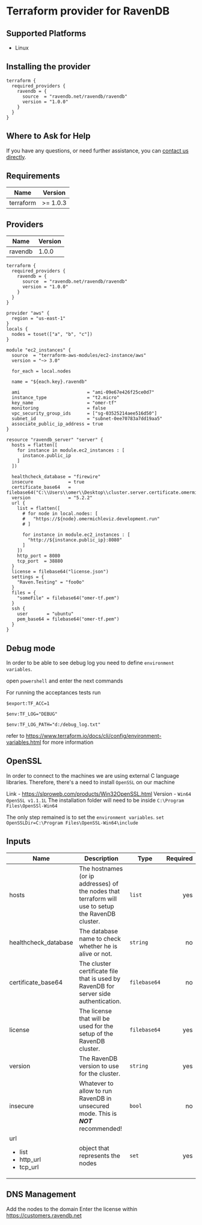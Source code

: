 # Terraform provider for RavenDB 

## Supported Platforms
 
 - Linux

## Installing the provider

```
terraform {
  required_providers {
    ravendb = {
      source  = "ravendb.net/ravendb/ravendb"
      version = "1.0.0"
    }
  }
}
```

## Where to Ask for Help

If you have any questions, or need further assistance, you can [contact us directly](https://ravendb.net/contact).

## Requirements

| Name | Version |
|------|---------|
| terraform | >= 1.0.3 |

## Providers

| Name | Version |
|------|---------|
|ravendb|1.0.0

```hcl
terraform {
  required_providers {
    ravendb = {
      source  = "ravendb.net/ravendb/ravendb"
      version = "1.0.0"
    }
  }
}
    
provider "aws" {
  region = "us-east-1"
}
locals {
  nodes = toset(["a", "b", "c"])
}

module "ec2_instances" {
  source  = "terraform-aws-modules/ec2-instance/aws"
  version = "~> 3.0"

  for_each = local.nodes

  name = "${each.key}.ravendb"

  ami                         = "ami-09e67e426f25ce0d7"
  instance_type               = "t2.micro"
  key_name                    = "omer-tf"
  monitoring                  = false
  vpc_security_group_ids      = ["sg-03525214aee516d50"]
  subnet_id                   = "subnet-0ee70783a7dd19aa5"
  associate_public_ip_address = true
}

resource "ravendb_server" "server" {
  hosts = flatten([
    for instance in module.ec2_instances : [
      instance.public_ip
    ]
  ])

  healthcheck_database = "firewire"
  insecure             = true
  certificate_base64   = filebase64("C:\\Users\\omer\\Desktop\\cluster.server.certificate.omermichleviz.pfx")
  version              = "5.2.2"
  url {
    list = flatten([
      # for node in local.nodes: [
      #   "https://${node}.omermichleviz.development.run"
      # ]
    
      for instance in module.ec2_instances : [
        "http://${instance.public_ip}:8080"
      ]
    ])
    http_port = 8080
    tcp_port  = 38880
  }
  license = filebase64("license.json")
  settings = {
    "Raven.Testing" = "foo0o"
  }
  files = {
    "someFile" = filebase64("omer-tf.pem")
  }
  ssh {
    user       = "ubuntu"
    pem_base64 = filebase64("omer-tf.pem")
  }
}
```



## Debug mode
In order to be able to see debug log you need to define `environment variables`.

open `powershell` and enter the next commands

For running the acceptances tests run
```shell
$export:TF_ACC=1
````

`$env:TF_LOG="DEBUG"`

`$env:TF_LOG_PATH="d:/debug_log.txt"` 

refer to https://www.terraform.io/docs/cli/config/environment-variables.html for more information 

## OpenSSL

In order to connect to the machines we are using external C language libraries.
Therefore, there's a need to install `OpenSSL` on our machine

Link  - https://slproweb.com/products/Win32OpenSSL.html
Version - `Win64 OpenSSL v1.1.1L`
The installation folder will need to be inside `C:\Program Files\OpenSSl-Win64`

The only step remained is to set the `environment variables`.
`set OpenSSLDir=C:\Program Files\OpenSSL-Win64\include`

## Inputs

| Name | Description | Type  | Required |
|------|-------------|------|--------:|
| hosts | The hostnames (or ip addresses) of the nodes that terraform will use to setup the RavenDB cluster. | `list` | yes
| healthcheck_database | The database name to check whether he is alive or not. | `string` | no |
| certificate_base64 | The cluster certificate file that is used by RavenDB for server side authentication. | `filebase64` | no 
| license | The license that will be used for the setup of the RavenDB cluster. | `filebase64` |yes 
| version | The RavenDB version to use for the cluster. | `string` | yes |
| insecure | Whatever to allow to run RavenDB in unsecured mode. This is ***NOT*** recommended! | `bool` | no |
| url<ul><li>list</li><li>http_url</li><li>tcp_url</li></ul>| object that represents the nodes | `set` | yes |

## DNS Management

Add the nodes to the domain
Enter the license within <https://customers.ravendb.net>


